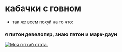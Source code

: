 # кабачки с говном

- так же всем похуй на то что:

### я питон девелопер, знаю петон и марк-даун
[![Моя гитхаб стата.](https://github-readme-stats.vercel.app/api?username=RenslyTheDragon&count_private=true)](https://github.com/RenslyTheDragon/github-readme-stats)

[EliteGDPS]: https://furrix.xyz/egdps

